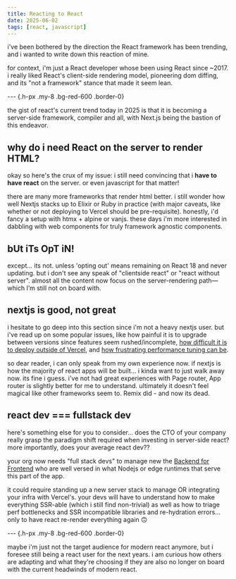 ```yaml
---
title: Reacting to React
date: 2025-06-02
tags: [react, javascript]
---
```


i've been bothered by the direction the React framework has been trending, and i wanted to write down this reaction of mine.

<!-- excerpt-end -->

for context, i'm just a React developer whose been using React since ~2017. i really liked React's client-side rendering model, pioneering dom diffing, and its "not a framework" stance that made it seem lean.

--- {.h-px .my-8 .bg-red-600 .border-0}

the gist of react's current trend today in 2025 is that it is becoming a server-side framework, compiler and all, with Next.js being the bastion of this endeavor.

## why do i need React on the server to render HTML?

okay so here's the crux of my issue: i still need convincing that i **have to have react** on the server. or even javascript for that matter!

there are many more frameworks that render html better. i still wonder how well Nextjs stacks up to Elixir or Ruby in practice (with major caveats, like whether or not deploying to Vercel should be pre-requisite). honestly, i'd fancy a setup with htmx + alpine or vanjs. these days i'm more interested in dabbling with web components for truly framework agnostic components.

## bUt iTs OpT iN!

except... its not. unless 'opting out' means remaining on React 18 and never updating. but i don't see any speak of "clientside react" or "react without server". almost all the content now focus on the server-rendering path—which I’m still not on board with.

## nextjs is good, not great

i hesitate to go deep into this section since i'm not a heavy nextjs user. but i've read up on some popular issues, like how painful it is to upgrade between versions since features seem rushed/incomplete, [how difficult it is to deploy outside of Vercel](https://x.com/thdxr/status/1718308244383228124), and [how frustrating performance tuning can be](https://www.reddit.com/r/nextjs/comments/1iuv3g1/big_rant_about_how_much_nextjs_sucks_at_any_type/).

so dear reader, i can only speak from my own experience now. if nextjs is how the majority of react apps will be built... i kinda want to just walk away now. its fine i guess. i've not had great experiences with Page router, App router is slightly better for me to understand. ultimately it doesn't feel magical like other frameworks seem to. Remix did - and now its dead.

## react dev === fullstack dev

here's something else for you to consider... does the CTO of your company really grasp the paradigm shift required when investing in server-side react? more importantly, does your average react dev??

your org now needs "full stack devs" to manage new the [Backend for Frontend](https://remix.run/docs/en/main/guides/bff) who are well versed in what Nodejs or edge runtimes that serve this part of the app.

it could require standing up a new server stack to manage OR integrating your infra with Vercel's. your devs will have to understand how to make everything SSR-able (which i still find non-trivial) as well as how to triage perf bottlenecks and SSR incompatible libraries and re-hydration errors... only to have react re-render everything again 🙃

--- {.h-px .my-8 .bg-red-600 .border-0}

maybe i'm just not the target audience for modern react anymore, but i foresee still being a react user for the next years. i am curious how others are adapting and what they're choosing if they are also no longer on board with the current headwinds of modern react.